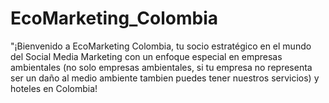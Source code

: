 # EcoMarketing_Colombia
"¡Bienvenido a EcoMarketing Colombia, tu socio estratégico en el mundo del Social Media Marketing con un enfoque especial en empresas ambientales (no solo empresas ambientales, si tu empresa no representa ser un daño al medio ambiente tambien puedes tener nuestros servicios) y hoteles en Colombia!
